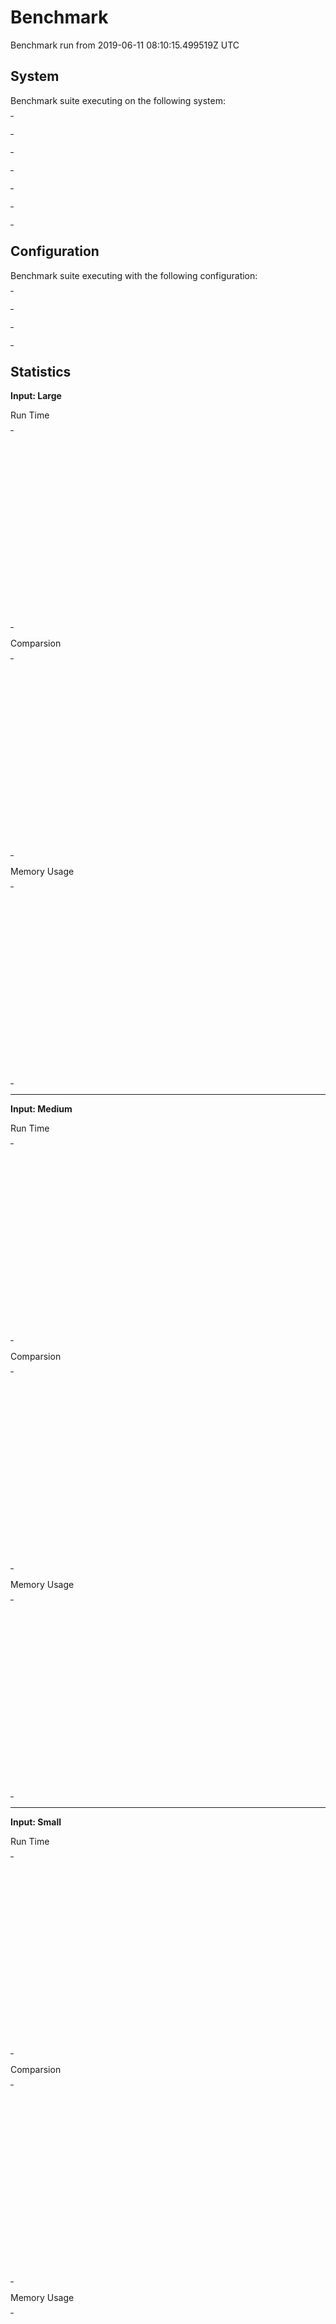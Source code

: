 # Benchmark

Benchmark run from 2019-06-11 08:10:15.499519Z UTC

## System

Benchmark suite executing on the following system:

<table style="width: 1%">
  <tr>
    <th style="width: 1%; white-space: nowrap">Operating System</th>
    <td>macOS</td>
  </tr><tr>
    <th style="white-space: nowrap">CPU Information</th>
    <td style="white-space: nowrap">Intel(R) Core(TM) i7-7567U CPU @ 3.50GHz</td>
  </tr><tr>
    <th style="white-space: nowrap">Number of Available Cores</th>
    <td style="white-space: nowrap">4</td>
  </tr><tr>
    <th style="white-space: nowrap">Available Memory</th>
    <td style="white-space: nowrap">16 GB</td>
  </tr><tr>
    <th style="white-space: nowrap">Elixir Version</th>
    <td style="white-space: nowrap">1.8.2</td>
  </tr><tr>
    <th style="white-space: nowrap">Erlang Version</th>
    <td style="white-space: nowrap">22.0.1</td>
  </tr>
</table>

## Configuration

Benchmark suite executing with the following configuration:

<table style="width: 1%">
  <tr>
    <th style="width: 1%">:time</th>
    <td style="white-space: nowrap">5 s</td>
  </tr><tr>
    <th>:parallel</th>
    <td style="white-space: nowrap">1</td>
  </tr><tr>
    <th>:warmup</th>
    <td style="white-space: nowrap">2 s</td>
  </tr>
</table>

## Statistics



__Input: Large__

Run Time
<table style="width: 1%">
  <tr>
    <th>Name</th>
    <th style="text-align: right">IPS</th>
    <th style="text-align: right">Average</th>
    <th style="text-align: right">Devitation</th>
    <th style="text-align: right">Median</th>
    <th style="text-align: right">99th&nbsp;%</th>
  </tr>
  <tr>
    <td style="white-space: nowrap">jiffy_ex escape forward slashes</td>
    <td style="white-space: nowrap; text-align: right">0.74</td>
    <td style="white-space: nowrap; text-align: right">1.36 s</td>
    <td style="white-space: nowrap; text-align: right">±10.67%</td>
    <td style="white-space: nowrap; text-align: right">1.34 s</td>
    <td style="white-space: nowrap; text-align: right">1.54 s</td>
  </tr>
  <tr>
    <td style="white-space: nowrap">jiffy force utf8 and escape forward slashes</td>
    <td style="white-space: nowrap; text-align: right">0.73</td>
    <td style="white-space: nowrap; text-align: right">1.36 s</td>
    <td style="white-space: nowrap; text-align: right">±15.20%</td>
    <td style="white-space: nowrap; text-align: right">1.30 s</td>
    <td style="white-space: nowrap; text-align: right">1.66 s</td>
  </tr>
  <tr>
    <td style="white-space: nowrap">jiffy_ex</td>
    <td style="white-space: nowrap; text-align: right">0.70</td>
    <td style="white-space: nowrap; text-align: right">1.42 s</td>
    <td style="white-space: nowrap; text-align: right">±11.75%</td>
    <td style="white-space: nowrap; text-align: right">1.38 s</td>
    <td style="white-space: nowrap; text-align: right">1.64 s</td>
  </tr>
  <tr>
    <td style="white-space: nowrap">jiffy_ex force utf8</td>
    <td style="white-space: nowrap; text-align: right">0.70</td>
    <td style="white-space: nowrap; text-align: right">1.42 s</td>
    <td style="white-space: nowrap; text-align: right">±13.40%</td>
    <td style="white-space: nowrap; text-align: right">1.39 s</td>
    <td style="white-space: nowrap; text-align: right">1.66 s</td>
  </tr>
  <tr>
    <td style="white-space: nowrap">jiffy_ex force utf8 and escape forward slashes</td>
    <td style="white-space: nowrap; text-align: right">0.68</td>
    <td style="white-space: nowrap; text-align: right">1.48 s</td>
    <td style="white-space: nowrap; text-align: right">±13.02%</td>
    <td style="white-space: nowrap; text-align: right">1.43 s</td>
    <td style="white-space: nowrap; text-align: right">1.72 s</td>
  </tr>
  <tr>
    <td style="white-space: nowrap">jiffy force utf8</td>
    <td style="white-space: nowrap; text-align: right">0.65</td>
    <td style="white-space: nowrap; text-align: right">1.53 s</td>
    <td style="white-space: nowrap; text-align: right">±12.66%</td>
    <td style="white-space: nowrap; text-align: right">1.49 s</td>
    <td style="white-space: nowrap; text-align: right">1.74 s</td>
  </tr>
  <tr>
    <td style="white-space: nowrap">jiffy escape forward slashes</td>
    <td style="white-space: nowrap; text-align: right">0.65</td>
    <td style="white-space: nowrap; text-align: right">1.54 s</td>
    <td style="white-space: nowrap; text-align: right">±9.54%</td>
    <td style="white-space: nowrap; text-align: right">1.51 s</td>
    <td style="white-space: nowrap; text-align: right">1.73 s</td>
  </tr>
  <tr>
    <td style="white-space: nowrap">jiffy</td>
    <td style="white-space: nowrap; text-align: right">0.63</td>
    <td style="white-space: nowrap; text-align: right">1.59 s</td>
    <td style="white-space: nowrap; text-align: right">±15.71%</td>
    <td style="white-space: nowrap; text-align: right">1.49 s</td>
    <td style="white-space: nowrap; text-align: right">1.96 s</td>
  </tr>
  <tr>
    <td style="white-space: nowrap">Tiny</td>
    <td style="white-space: nowrap; text-align: right">0.188</td>
    <td style="white-space: nowrap; text-align: right">5.32 s</td>
    <td style="white-space: nowrap; text-align: right">±0.00%</td>
    <td style="white-space: nowrap; text-align: right">5.32 s</td>
    <td style="white-space: nowrap; text-align: right">5.32 s</td>
  </tr>
  <tr>
    <td style="white-space: nowrap">Jason</td>
    <td style="white-space: nowrap; text-align: right">0.158</td>
    <td style="white-space: nowrap; text-align: right">6.32 s</td>
    <td style="white-space: nowrap; text-align: right">±0.00%</td>
    <td style="white-space: nowrap; text-align: right">6.32 s</td>
    <td style="white-space: nowrap; text-align: right">6.32 s</td>
  </tr>
  <tr>
    <td style="white-space: nowrap">Poison</td>
    <td style="white-space: nowrap; text-align: right">0.107</td>
    <td style="white-space: nowrap; text-align: right">9.38 s</td>
    <td style="white-space: nowrap; text-align: right">±0.00%</td>
    <td style="white-space: nowrap; text-align: right">9.38 s</td>
    <td style="white-space: nowrap; text-align: right">9.38 s</td>
  </tr>
</table>

Comparsion
<table style="width: 1%">
  <tr>
    <th>Name</th>
    <th style="text-align: right">IPS</th>
    <th style="text-align: right">Slower</th>
  <tr>
    <td style="white-space: nowrap">jiffy_ex escape forward slashes</td>
    <td style="white-space: nowrap;text-align: right">0.74</td>
    <td>&nbsp;</td>
  </tr>
  <tr>
    <td style="white-space: nowrap">jiffy force utf8 and escape forward slashes</td>
    <td style="white-space: nowrap; text-align: right">0.73</td>
    <td style="white-space: nowrap; text-align: right">1.0x</td>
  </tr>
  <tr>
    <td style="white-space: nowrap">jiffy_ex</td>
    <td style="white-space: nowrap; text-align: right">0.70</td>
    <td style="white-space: nowrap; text-align: right">1.04x</td>
  </tr>
  <tr>
    <td style="white-space: nowrap">jiffy_ex force utf8</td>
    <td style="white-space: nowrap; text-align: right">0.70</td>
    <td style="white-space: nowrap; text-align: right">1.05x</td>
  </tr>
  <tr>
    <td style="white-space: nowrap">jiffy_ex force utf8 and escape forward slashes</td>
    <td style="white-space: nowrap; text-align: right">0.68</td>
    <td style="white-space: nowrap; text-align: right">1.08x</td>
  </tr>
  <tr>
    <td style="white-space: nowrap">jiffy force utf8</td>
    <td style="white-space: nowrap; text-align: right">0.65</td>
    <td style="white-space: nowrap; text-align: right">1.13x</td>
  </tr>
  <tr>
    <td style="white-space: nowrap">jiffy escape forward slashes</td>
    <td style="white-space: nowrap; text-align: right">0.65</td>
    <td style="white-space: nowrap; text-align: right">1.13x</td>
  </tr>
  <tr>
    <td style="white-space: nowrap">jiffy</td>
    <td style="white-space: nowrap; text-align: right">0.63</td>
    <td style="white-space: nowrap; text-align: right">1.17x</td>
  </tr>
  <tr>
    <td style="white-space: nowrap">Tiny</td>
    <td style="white-space: nowrap; text-align: right">0.188</td>
    <td style="white-space: nowrap; text-align: right">3.91x</td>
  </tr>
  <tr>
    <td style="white-space: nowrap">Jason</td>
    <td style="white-space: nowrap; text-align: right">0.158</td>
    <td style="white-space: nowrap; text-align: right">4.64x</td>
  </tr>
  <tr>
    <td style="white-space: nowrap">Poison</td>
    <td style="white-space: nowrap; text-align: right">0.107</td>
    <td style="white-space: nowrap; text-align: right">6.9x</td>
  </tr>
</table>

Memory Usage
<table style="width: 1%">
  <tr>
    <th>Name</th>
    <th style="text-align: right">Memory</th>
      <th style="text-align: right">Factor</th>
  </tr>
  <tr>
    <td style="white-space: nowrap">jiffy_ex escape forward slashes</td>
    <td style="white-space: nowrap">85.67 MB</td>
      <td>&nbsp;</td>
  </tr>
  <tr>
    <td style="white-space: nowrap">jiffy force utf8 and escape forward slashes</td>
    <td style="white-space: nowrap">85.67 MB</td>
    <td>1.0x</td>
  </tr>
  <tr>
    <td style="white-space: nowrap">jiffy_ex</td>
    <td style="white-space: nowrap">85.62 MB</td>
    <td>1.0x</td>
  </tr>
  <tr>
    <td style="white-space: nowrap">jiffy_ex force utf8</td>
    <td style="white-space: nowrap">85.62 MB</td>
    <td>1.0x</td>
  </tr>
  <tr>
    <td style="white-space: nowrap">jiffy_ex force utf8 and escape forward slashes</td>
    <td style="white-space: nowrap">85.67 MB</td>
    <td>1.0x</td>
  </tr>
  <tr>
    <td style="white-space: nowrap">jiffy force utf8</td>
    <td style="white-space: nowrap">85.62 MB</td>
    <td>1.0x</td>
  </tr>
  <tr>
    <td style="white-space: nowrap">jiffy escape forward slashes</td>
    <td style="white-space: nowrap">85.67 MB</td>
    <td>1.0x</td>
  </tr>
  <tr>
    <td style="white-space: nowrap">jiffy</td>
    <td style="white-space: nowrap">85.62 MB</td>
    <td>1.0x</td>
  </tr>
  <tr>
    <td style="white-space: nowrap">Tiny</td>
    <td style="white-space: nowrap">1271.49 MB</td>
    <td>14.84x</td>
  </tr>
  <tr>
    <td style="white-space: nowrap">Jason</td>
    <td style="white-space: nowrap">538.84 MB</td>
    <td>6.29x</td>
  </tr>
  <tr>
    <td style="white-space: nowrap">Poison</td>
    <td style="white-space: nowrap">793.72 MB</td>
    <td>9.26x</td>
  </tr>
</table>

<hr/>

__Input: Medium__

Run Time
<table style="width: 1%">
  <tr>
    <th>Name</th>
    <th style="text-align: right">IPS</th>
    <th style="text-align: right">Average</th>
    <th style="text-align: right">Devitation</th>
    <th style="text-align: right">Median</th>
    <th style="text-align: right">99th&nbsp;%</th>
  </tr>
  <tr>
    <td style="white-space: nowrap">jiffy</td>
    <td style="white-space: nowrap; text-align: right">5.94</td>
    <td style="white-space: nowrap; text-align: right">168.38 ms</td>
    <td style="white-space: nowrap; text-align: right">±47.14%</td>
    <td style="white-space: nowrap; text-align: right">124.64 ms</td>
    <td style="white-space: nowrap; text-align: right">413.76 ms</td>
  </tr>
  <tr>
    <td style="white-space: nowrap">jiffy escape forward slashes</td>
    <td style="white-space: nowrap; text-align: right">5.91</td>
    <td style="white-space: nowrap; text-align: right">169.11 ms</td>
    <td style="white-space: nowrap; text-align: right">±48.10%</td>
    <td style="white-space: nowrap; text-align: right">121.54 ms</td>
    <td style="white-space: nowrap; text-align: right">408.79 ms</td>
  </tr>
  <tr>
    <td style="white-space: nowrap">jiffy_ex</td>
    <td style="white-space: nowrap; text-align: right">5.91</td>
    <td style="white-space: nowrap; text-align: right">169.18 ms</td>
    <td style="white-space: nowrap; text-align: right">±48.71%</td>
    <td style="white-space: nowrap; text-align: right">121.46 ms</td>
    <td style="white-space: nowrap; text-align: right">417.79 ms</td>
  </tr>
  <tr>
    <td style="white-space: nowrap">jiffy_ex escape forward slashes</td>
    <td style="white-space: nowrap; text-align: right">5.90</td>
    <td style="white-space: nowrap; text-align: right">169.51 ms</td>
    <td style="white-space: nowrap; text-align: right">±48.62%</td>
    <td style="white-space: nowrap; text-align: right">122.53 ms</td>
    <td style="white-space: nowrap; text-align: right">416.24 ms</td>
  </tr>
  <tr>
    <td style="white-space: nowrap">jiffy force utf8 and escape forward slashes</td>
    <td style="white-space: nowrap; text-align: right">5.79</td>
    <td style="white-space: nowrap; text-align: right">172.78 ms</td>
    <td style="white-space: nowrap; text-align: right">±48.49%</td>
    <td style="white-space: nowrap; text-align: right">125.20 ms</td>
    <td style="white-space: nowrap; text-align: right">429.06 ms</td>
  </tr>
  <tr>
    <td style="white-space: nowrap">jiffy_ex force utf8</td>
    <td style="white-space: nowrap; text-align: right">5.65</td>
    <td style="white-space: nowrap; text-align: right">176.93 ms</td>
    <td style="white-space: nowrap; text-align: right">±47.67%</td>
    <td style="white-space: nowrap; text-align: right">132.65 ms</td>
    <td style="white-space: nowrap; text-align: right">424.48 ms</td>
  </tr>
  <tr>
    <td style="white-space: nowrap">jiffy_ex force utf8 and escape forward slashes</td>
    <td style="white-space: nowrap; text-align: right">5.59</td>
    <td style="white-space: nowrap; text-align: right">178.83 ms</td>
    <td style="white-space: nowrap; text-align: right">±49.25%</td>
    <td style="white-space: nowrap; text-align: right">132.53 ms</td>
    <td style="white-space: nowrap; text-align: right">429.96 ms</td>
  </tr>
  <tr>
    <td style="white-space: nowrap">jiffy force utf8</td>
    <td style="white-space: nowrap; text-align: right">5.39</td>
    <td style="white-space: nowrap; text-align: right">185.46 ms</td>
    <td style="white-space: nowrap; text-align: right">±53.57%</td>
    <td style="white-space: nowrap; text-align: right">128.96 ms</td>
    <td style="white-space: nowrap; text-align: right">449.38 ms</td>
  </tr>
  <tr>
    <td style="white-space: nowrap">Tiny</td>
    <td style="white-space: nowrap; text-align: right">1.33</td>
    <td style="white-space: nowrap; text-align: right">751.02 ms</td>
    <td style="white-space: nowrap; text-align: right">±21.20%</td>
    <td style="white-space: nowrap; text-align: right">799.56 ms</td>
    <td style="white-space: nowrap; text-align: right">961.45 ms</td>
  </tr>
  <tr>
    <td style="white-space: nowrap">Jason</td>
    <td style="white-space: nowrap; text-align: right">1.20</td>
    <td style="white-space: nowrap; text-align: right">833.26 ms</td>
    <td style="white-space: nowrap; text-align: right">±9.36%</td>
    <td style="white-space: nowrap; text-align: right">804.31 ms</td>
    <td style="white-space: nowrap; text-align: right">973.24 ms</td>
  </tr>
  <tr>
    <td style="white-space: nowrap">Poison</td>
    <td style="white-space: nowrap; text-align: right">1.19</td>
    <td style="white-space: nowrap; text-align: right">841.20 ms</td>
    <td style="white-space: nowrap; text-align: right">±28.26%</td>
    <td style="white-space: nowrap; text-align: right">826.06 ms</td>
    <td style="white-space: nowrap; text-align: right">1161.82 ms</td>
  </tr>
</table>

Comparsion
<table style="width: 1%">
  <tr>
    <th>Name</th>
    <th style="text-align: right">IPS</th>
    <th style="text-align: right">Slower</th>
  <tr>
    <td style="white-space: nowrap">jiffy</td>
    <td style="white-space: nowrap;text-align: right">5.94</td>
    <td>&nbsp;</td>
  </tr>
  <tr>
    <td style="white-space: nowrap">jiffy escape forward slashes</td>
    <td style="white-space: nowrap; text-align: right">5.91</td>
    <td style="white-space: nowrap; text-align: right">1.0x</td>
  </tr>
  <tr>
    <td style="white-space: nowrap">jiffy_ex</td>
    <td style="white-space: nowrap; text-align: right">5.91</td>
    <td style="white-space: nowrap; text-align: right">1.0x</td>
  </tr>
  <tr>
    <td style="white-space: nowrap">jiffy_ex escape forward slashes</td>
    <td style="white-space: nowrap; text-align: right">5.90</td>
    <td style="white-space: nowrap; text-align: right">1.01x</td>
  </tr>
  <tr>
    <td style="white-space: nowrap">jiffy force utf8 and escape forward slashes</td>
    <td style="white-space: nowrap; text-align: right">5.79</td>
    <td style="white-space: nowrap; text-align: right">1.03x</td>
  </tr>
  <tr>
    <td style="white-space: nowrap">jiffy_ex force utf8</td>
    <td style="white-space: nowrap; text-align: right">5.65</td>
    <td style="white-space: nowrap; text-align: right">1.05x</td>
  </tr>
  <tr>
    <td style="white-space: nowrap">jiffy_ex force utf8 and escape forward slashes</td>
    <td style="white-space: nowrap; text-align: right">5.59</td>
    <td style="white-space: nowrap; text-align: right">1.06x</td>
  </tr>
  <tr>
    <td style="white-space: nowrap">jiffy force utf8</td>
    <td style="white-space: nowrap; text-align: right">5.39</td>
    <td style="white-space: nowrap; text-align: right">1.1x</td>
  </tr>
  <tr>
    <td style="white-space: nowrap">Tiny</td>
    <td style="white-space: nowrap; text-align: right">1.33</td>
    <td style="white-space: nowrap; text-align: right">4.46x</td>
  </tr>
  <tr>
    <td style="white-space: nowrap">Jason</td>
    <td style="white-space: nowrap; text-align: right">1.20</td>
    <td style="white-space: nowrap; text-align: right">4.95x</td>
  </tr>
  <tr>
    <td style="white-space: nowrap">Poison</td>
    <td style="white-space: nowrap; text-align: right">1.19</td>
    <td style="white-space: nowrap; text-align: right">5.0x</td>
  </tr>
</table>

Memory Usage
<table style="width: 1%">
  <tr>
    <th>Name</th>
    <th style="text-align: right">Memory</th>
      <th style="text-align: right">Factor</th>
  </tr>
  <tr>
    <td style="white-space: nowrap">jiffy</td>
    <td style="white-space: nowrap">10.54 MB</td>
      <td>&nbsp;</td>
  </tr>
  <tr>
    <td style="white-space: nowrap">jiffy escape forward slashes</td>
    <td style="white-space: nowrap">10.55 MB</td>
    <td>1.0x</td>
  </tr>
  <tr>
    <td style="white-space: nowrap">jiffy_ex</td>
    <td style="white-space: nowrap">10.54 MB</td>
    <td>1.0x</td>
  </tr>
  <tr>
    <td style="white-space: nowrap">jiffy_ex escape forward slashes</td>
    <td style="white-space: nowrap">10.55 MB</td>
    <td>1.0x</td>
  </tr>
  <tr>
    <td style="white-space: nowrap">jiffy force utf8 and escape forward slashes</td>
    <td style="white-space: nowrap">10.55 MB</td>
    <td>1.0x</td>
  </tr>
  <tr>
    <td style="white-space: nowrap">jiffy_ex force utf8</td>
    <td style="white-space: nowrap">10.54 MB</td>
    <td>1.0x</td>
  </tr>
  <tr>
    <td style="white-space: nowrap">jiffy_ex force utf8 and escape forward slashes</td>
    <td style="white-space: nowrap">10.55 MB</td>
    <td>1.0x</td>
  </tr>
  <tr>
    <td style="white-space: nowrap">jiffy force utf8</td>
    <td style="white-space: nowrap">10.54 MB</td>
    <td>1.0x</td>
  </tr>
  <tr>
    <td style="white-space: nowrap">Tiny</td>
    <td style="white-space: nowrap">153.53 MB</td>
    <td>14.57x</td>
  </tr>
  <tr>
    <td style="white-space: nowrap">Jason</td>
    <td style="white-space: nowrap">66.84 MB</td>
    <td>6.34x</td>
  </tr>
  <tr>
    <td style="white-space: nowrap">Poison</td>
    <td style="white-space: nowrap">100.12 MB</td>
    <td>9.5x</td>
  </tr>
</table>

<hr/>

__Input: Small__

Run Time
<table style="width: 1%">
  <tr>
    <th>Name</th>
    <th style="text-align: right">IPS</th>
    <th style="text-align: right">Average</th>
    <th style="text-align: right">Devitation</th>
    <th style="text-align: right">Median</th>
    <th style="text-align: right">99th&nbsp;%</th>
  </tr>
  <tr>
    <td style="white-space: nowrap">jiffy force utf8</td>
    <td style="white-space: nowrap; text-align: right">25.92</td>
    <td style="white-space: nowrap; text-align: right">38.58 ms</td>
    <td style="white-space: nowrap; text-align: right">±100.98%</td>
    <td style="white-space: nowrap; text-align: right">25.14 ms</td>
    <td style="white-space: nowrap; text-align: right">273.71 ms</td>
  </tr>
  <tr>
    <td style="white-space: nowrap">jiffy_ex</td>
    <td style="white-space: nowrap; text-align: right">23.63</td>
    <td style="white-space: nowrap; text-align: right">42.32 ms</td>
    <td style="white-space: nowrap; text-align: right">±100.22%</td>
    <td style="white-space: nowrap; text-align: right">24.20 ms</td>
    <td style="white-space: nowrap; text-align: right">285.32 ms</td>
  </tr>
  <tr>
    <td style="white-space: nowrap">jiffy_ex escape forward slashes</td>
    <td style="white-space: nowrap; text-align: right">23.36</td>
    <td style="white-space: nowrap; text-align: right">42.80 ms</td>
    <td style="white-space: nowrap; text-align: right">±98.35%</td>
    <td style="white-space: nowrap; text-align: right">24.36 ms</td>
    <td style="white-space: nowrap; text-align: right">261.56 ms</td>
  </tr>
  <tr>
    <td style="white-space: nowrap">jiffy escape forward slashes</td>
    <td style="white-space: nowrap; text-align: right">22.74</td>
    <td style="white-space: nowrap; text-align: right">43.97 ms</td>
    <td style="white-space: nowrap; text-align: right">±89.38%</td>
    <td style="white-space: nowrap; text-align: right">25.27 ms</td>
    <td style="white-space: nowrap; text-align: right">263.02 ms</td>
  </tr>
  <tr>
    <td style="white-space: nowrap">jiffy</td>
    <td style="white-space: nowrap; text-align: right">22.60</td>
    <td style="white-space: nowrap; text-align: right">44.26 ms</td>
    <td style="white-space: nowrap; text-align: right">±93.92%</td>
    <td style="white-space: nowrap; text-align: right">24.63 ms</td>
    <td style="white-space: nowrap; text-align: right">269.03 ms</td>
  </tr>
  <tr>
    <td style="white-space: nowrap">jiffy_ex force utf8 and escape forward slashes</td>
    <td style="white-space: nowrap; text-align: right">22.31</td>
    <td style="white-space: nowrap; text-align: right">44.82 ms</td>
    <td style="white-space: nowrap; text-align: right">±94.87%</td>
    <td style="white-space: nowrap; text-align: right">24.92 ms</td>
    <td style="white-space: nowrap; text-align: right">267.57 ms</td>
  </tr>
  <tr>
    <td style="white-space: nowrap">jiffy force utf8 and escape forward slashes</td>
    <td style="white-space: nowrap; text-align: right">22.02</td>
    <td style="white-space: nowrap; text-align: right">45.40 ms</td>
    <td style="white-space: nowrap; text-align: right">±95.53%</td>
    <td style="white-space: nowrap; text-align: right">25.96 ms</td>
    <td style="white-space: nowrap; text-align: right">284.95 ms</td>
  </tr>
  <tr>
    <td style="white-space: nowrap">jiffy_ex force utf8</td>
    <td style="white-space: nowrap; text-align: right">21.93</td>
    <td style="white-space: nowrap; text-align: right">45.60 ms</td>
    <td style="white-space: nowrap; text-align: right">±97.22%</td>
    <td style="white-space: nowrap; text-align: right">26.90 ms</td>
    <td style="white-space: nowrap; text-align: right">281.85 ms</td>
  </tr>
  <tr>
    <td style="white-space: nowrap">Jason</td>
    <td style="white-space: nowrap; text-align: right">7.18</td>
    <td style="white-space: nowrap; text-align: right">139.25 ms</td>
    <td style="white-space: nowrap; text-align: right">±63.60%</td>
    <td style="white-space: nowrap; text-align: right">72.85 ms</td>
    <td style="white-space: nowrap; text-align: right">322.90 ms</td>
  </tr>
  <tr>
    <td style="white-space: nowrap">Poison</td>
    <td style="white-space: nowrap; text-align: right">5.03</td>
    <td style="white-space: nowrap; text-align: right">198.63 ms</td>
    <td style="white-space: nowrap; text-align: right">±49.00%</td>
    <td style="white-space: nowrap; text-align: right">153.93 ms</td>
    <td style="white-space: nowrap; text-align: right">368.30 ms</td>
  </tr>
  <tr>
    <td style="white-space: nowrap">Tiny</td>
    <td style="white-space: nowrap; text-align: right">4.56</td>
    <td style="white-space: nowrap; text-align: right">219.38 ms</td>
    <td style="white-space: nowrap; text-align: right">±41.20%</td>
    <td style="white-space: nowrap; text-align: right">249.73 ms</td>
    <td style="white-space: nowrap; text-align: right">377.13 ms</td>
  </tr>
</table>

Comparsion
<table style="width: 1%">
  <tr>
    <th>Name</th>
    <th style="text-align: right">IPS</th>
    <th style="text-align: right">Slower</th>
  <tr>
    <td style="white-space: nowrap">jiffy force utf8</td>
    <td style="white-space: nowrap;text-align: right">25.92</td>
    <td>&nbsp;</td>
  </tr>
  <tr>
    <td style="white-space: nowrap">jiffy_ex</td>
    <td style="white-space: nowrap; text-align: right">23.63</td>
    <td style="white-space: nowrap; text-align: right">1.1x</td>
  </tr>
  <tr>
    <td style="white-space: nowrap">jiffy_ex escape forward slashes</td>
    <td style="white-space: nowrap; text-align: right">23.36</td>
    <td style="white-space: nowrap; text-align: right">1.11x</td>
  </tr>
  <tr>
    <td style="white-space: nowrap">jiffy escape forward slashes</td>
    <td style="white-space: nowrap; text-align: right">22.74</td>
    <td style="white-space: nowrap; text-align: right">1.14x</td>
  </tr>
  <tr>
    <td style="white-space: nowrap">jiffy</td>
    <td style="white-space: nowrap; text-align: right">22.60</td>
    <td style="white-space: nowrap; text-align: right">1.15x</td>
  </tr>
  <tr>
    <td style="white-space: nowrap">jiffy_ex force utf8 and escape forward slashes</td>
    <td style="white-space: nowrap; text-align: right">22.31</td>
    <td style="white-space: nowrap; text-align: right">1.16x</td>
  </tr>
  <tr>
    <td style="white-space: nowrap">jiffy force utf8 and escape forward slashes</td>
    <td style="white-space: nowrap; text-align: right">22.02</td>
    <td style="white-space: nowrap; text-align: right">1.18x</td>
  </tr>
  <tr>
    <td style="white-space: nowrap">jiffy_ex force utf8</td>
    <td style="white-space: nowrap; text-align: right">21.93</td>
    <td style="white-space: nowrap; text-align: right">1.18x</td>
  </tr>
  <tr>
    <td style="white-space: nowrap">Jason</td>
    <td style="white-space: nowrap; text-align: right">7.18</td>
    <td style="white-space: nowrap; text-align: right">3.61x</td>
  </tr>
  <tr>
    <td style="white-space: nowrap">Poison</td>
    <td style="white-space: nowrap; text-align: right">5.03</td>
    <td style="white-space: nowrap; text-align: right">5.15x</td>
  </tr>
  <tr>
    <td style="white-space: nowrap">Tiny</td>
    <td style="white-space: nowrap; text-align: right">4.56</td>
    <td style="white-space: nowrap; text-align: right">5.69x</td>
  </tr>
</table>

Memory Usage
<table style="width: 1%">
  <tr>
    <th>Name</th>
    <th style="text-align: right">Memory</th>
      <th style="text-align: right">Factor</th>
  </tr>
  <tr>
    <td style="white-space: nowrap">jiffy force utf8</td>
    <td style="white-space: nowrap">1.99 MB</td>
      <td>&nbsp;</td>
  </tr>
  <tr>
    <td style="white-space: nowrap">jiffy_ex</td>
    <td style="white-space: nowrap">1.99 MB</td>
    <td>1.0x</td>
  </tr>
  <tr>
    <td style="white-space: nowrap">jiffy_ex escape forward slashes</td>
    <td style="white-space: nowrap">1.99 MB</td>
    <td>1.0x</td>
  </tr>
  <tr>
    <td style="white-space: nowrap">jiffy escape forward slashes</td>
    <td style="white-space: nowrap">1.99 MB</td>
    <td>1.0x</td>
  </tr>
  <tr>
    <td style="white-space: nowrap">jiffy</td>
    <td style="white-space: nowrap">1.99 MB</td>
    <td>1.0x</td>
  </tr>
  <tr>
    <td style="white-space: nowrap">jiffy_ex force utf8 and escape forward slashes</td>
    <td style="white-space: nowrap">1.99 MB</td>
    <td>1.0x</td>
  </tr>
  <tr>
    <td style="white-space: nowrap">jiffy force utf8 and escape forward slashes</td>
    <td style="white-space: nowrap">1.99 MB</td>
    <td>1.0x</td>
  </tr>
  <tr>
    <td style="white-space: nowrap">jiffy_ex force utf8</td>
    <td style="white-space: nowrap">1.99 MB</td>
    <td>1.0x</td>
  </tr>
  <tr>
    <td style="white-space: nowrap">Jason</td>
    <td style="white-space: nowrap">11.33 MB</td>
    <td>5.69x</td>
  </tr>
  <tr>
    <td style="white-space: nowrap">Poison</td>
    <td style="white-space: nowrap">16.47 MB</td>
    <td>8.28x</td>
  </tr>
  <tr>
    <td style="white-space: nowrap">Tiny</td>
    <td style="white-space: nowrap">26.59 MB</td>
    <td>13.37x</td>
  </tr>
</table>

<hr/>

__Input: Tiny__

Run Time
<table style="width: 1%">
  <tr>
    <th>Name</th>
    <th style="text-align: right">IPS</th>
    <th style="text-align: right">Average</th>
    <th style="text-align: right">Devitation</th>
    <th style="text-align: right">Median</th>
    <th style="text-align: right">99th&nbsp;%</th>
  </tr>
  <tr>
    <td style="white-space: nowrap">jiffy_ex</td>
    <td style="white-space: nowrap; text-align: right">86.22 K</td>
    <td style="white-space: nowrap; text-align: right">11.60 μs</td>
    <td style="white-space: nowrap; text-align: right">±8284.07%</td>
    <td style="white-space: nowrap; text-align: right">6 μs</td>
    <td style="white-space: nowrap; text-align: right">22 μs</td>
  </tr>
  <tr>
    <td style="white-space: nowrap">jiffy escape forward slashes</td>
    <td style="white-space: nowrap; text-align: right">75.44 K</td>
    <td style="white-space: nowrap; text-align: right">13.26 μs</td>
    <td style="white-space: nowrap; text-align: right">±8198.80%</td>
    <td style="white-space: nowrap; text-align: right">6 μs</td>
    <td style="white-space: nowrap; text-align: right">24 μs</td>
  </tr>
  <tr>
    <td style="white-space: nowrap">jiffy force utf8 and escape forward slashes</td>
    <td style="white-space: nowrap; text-align: right">74.94 K</td>
    <td style="white-space: nowrap; text-align: right">13.34 μs</td>
    <td style="white-space: nowrap; text-align: right">±8244.19%</td>
    <td style="white-space: nowrap; text-align: right">6 μs</td>
    <td style="white-space: nowrap; text-align: right">21 μs</td>
  </tr>
  <tr>
    <td style="white-space: nowrap">jiffy</td>
    <td style="white-space: nowrap; text-align: right">73.71 K</td>
    <td style="white-space: nowrap; text-align: right">13.57 μs</td>
    <td style="white-space: nowrap; text-align: right">±8207.32%</td>
    <td style="white-space: nowrap; text-align: right">6 μs</td>
    <td style="white-space: nowrap; text-align: right">23 μs</td>
  </tr>
  <tr>
    <td style="white-space: nowrap">jiffy_ex escape forward slashes</td>
    <td style="white-space: nowrap; text-align: right">68.81 K</td>
    <td style="white-space: nowrap; text-align: right">14.53 μs</td>
    <td style="white-space: nowrap; text-align: right">±8516.84%</td>
    <td style="white-space: nowrap; text-align: right">6 μs</td>
    <td style="white-space: nowrap; text-align: right">22 μs</td>
  </tr>
  <tr>
    <td style="white-space: nowrap">jiffy_ex force utf8</td>
    <td style="white-space: nowrap; text-align: right">67.06 K</td>
    <td style="white-space: nowrap; text-align: right">14.91 μs</td>
    <td style="white-space: nowrap; text-align: right">±8463.71%</td>
    <td style="white-space: nowrap; text-align: right">7 μs</td>
    <td style="white-space: nowrap; text-align: right">24 μs</td>
  </tr>
  <tr>
    <td style="white-space: nowrap">jiffy force utf8</td>
    <td style="white-space: nowrap; text-align: right">65.00 K</td>
    <td style="white-space: nowrap; text-align: right">15.39 μs</td>
    <td style="white-space: nowrap; text-align: right">±7885.76%</td>
    <td style="white-space: nowrap; text-align: right">7 μs</td>
    <td style="white-space: nowrap; text-align: right">26 μs</td>
  </tr>
  <tr>
    <td style="white-space: nowrap">jiffy_ex force utf8 and escape forward slashes</td>
    <td style="white-space: nowrap; text-align: right">63.40 K</td>
    <td style="white-space: nowrap; text-align: right">15.77 μs</td>
    <td style="white-space: nowrap; text-align: right">±8239.17%</td>
    <td style="white-space: nowrap; text-align: right">7 μs</td>
    <td style="white-space: nowrap; text-align: right">25 μs</td>
  </tr>
  <tr>
    <td style="white-space: nowrap">Jason</td>
    <td style="white-space: nowrap; text-align: right">17.68 K</td>
    <td style="white-space: nowrap; text-align: right">56.57 μs</td>
    <td style="white-space: nowrap; text-align: right">±4464.63%</td>
    <td style="white-space: nowrap; text-align: right">20 μs</td>
    <td style="white-space: nowrap; text-align: right">45 μs</td>
  </tr>
  <tr>
    <td style="white-space: nowrap">Poison</td>
    <td style="white-space: nowrap; text-align: right">13.86 K</td>
    <td style="white-space: nowrap; text-align: right">72.16 μs</td>
    <td style="white-space: nowrap; text-align: right">±3425.14%</td>
    <td style="white-space: nowrap; text-align: right">32 μs</td>
    <td style="white-space: nowrap; text-align: right">77 μs</td>
  </tr>
  <tr>
    <td style="white-space: nowrap">Tiny</td>
    <td style="white-space: nowrap; text-align: right">13.29 K</td>
    <td style="white-space: nowrap; text-align: right">75.25 μs</td>
    <td style="white-space: nowrap; text-align: right">±3654.28%</td>
    <td style="white-space: nowrap; text-align: right">24 μs</td>
    <td style="white-space: nowrap; text-align: right">58 μs</td>
  </tr>
</table>

Comparsion
<table style="width: 1%">
  <tr>
    <th>Name</th>
    <th style="text-align: right">IPS</th>
    <th style="text-align: right">Slower</th>
  <tr>
    <td style="white-space: nowrap">jiffy_ex</td>
    <td style="white-space: nowrap;text-align: right">86.22 K</td>
    <td>&nbsp;</td>
  </tr>
  <tr>
    <td style="white-space: nowrap">jiffy escape forward slashes</td>
    <td style="white-space: nowrap; text-align: right">75.44 K</td>
    <td style="white-space: nowrap; text-align: right">1.14x</td>
  </tr>
  <tr>
    <td style="white-space: nowrap">jiffy force utf8 and escape forward slashes</td>
    <td style="white-space: nowrap; text-align: right">74.94 K</td>
    <td style="white-space: nowrap; text-align: right">1.15x</td>
  </tr>
  <tr>
    <td style="white-space: nowrap">jiffy</td>
    <td style="white-space: nowrap; text-align: right">73.71 K</td>
    <td style="white-space: nowrap; text-align: right">1.17x</td>
  </tr>
  <tr>
    <td style="white-space: nowrap">jiffy_ex escape forward slashes</td>
    <td style="white-space: nowrap; text-align: right">68.81 K</td>
    <td style="white-space: nowrap; text-align: right">1.25x</td>
  </tr>
  <tr>
    <td style="white-space: nowrap">jiffy_ex force utf8</td>
    <td style="white-space: nowrap; text-align: right">67.06 K</td>
    <td style="white-space: nowrap; text-align: right">1.29x</td>
  </tr>
  <tr>
    <td style="white-space: nowrap">jiffy force utf8</td>
    <td style="white-space: nowrap; text-align: right">65.00 K</td>
    <td style="white-space: nowrap; text-align: right">1.33x</td>
  </tr>
  <tr>
    <td style="white-space: nowrap">jiffy_ex force utf8 and escape forward slashes</td>
    <td style="white-space: nowrap; text-align: right">63.40 K</td>
    <td style="white-space: nowrap; text-align: right">1.36x</td>
  </tr>
  <tr>
    <td style="white-space: nowrap">Jason</td>
    <td style="white-space: nowrap; text-align: right">17.68 K</td>
    <td style="white-space: nowrap; text-align: right">4.88x</td>
  </tr>
  <tr>
    <td style="white-space: nowrap">Poison</td>
    <td style="white-space: nowrap; text-align: right">13.86 K</td>
    <td style="white-space: nowrap; text-align: right">6.22x</td>
  </tr>
  <tr>
    <td style="white-space: nowrap">Tiny</td>
    <td style="white-space: nowrap; text-align: right">13.29 K</td>
    <td style="white-space: nowrap; text-align: right">6.49x</td>
  </tr>
</table>

Memory Usage
<table style="width: 1%">
  <tr>
    <th>Name</th>
    <th style="text-align: right">Memory</th>
      <th style="text-align: right">Factor</th>
  </tr>
  <tr>
    <td style="white-space: nowrap">jiffy_ex</td>
    <td style="white-space: nowrap">352 B</td>
      <td>&nbsp;</td>
  </tr>
  <tr>
    <td style="white-space: nowrap">jiffy escape forward slashes</td>
    <td style="white-space: nowrap">360 B</td>
    <td>1.02x</td>
  </tr>
  <tr>
    <td style="white-space: nowrap">jiffy force utf8 and escape forward slashes</td>
    <td style="white-space: nowrap">360 B</td>
    <td>1.02x</td>
  </tr>
  <tr>
    <td style="white-space: nowrap">jiffy</td>
    <td style="white-space: nowrap">360 B</td>
    <td>1.02x</td>
  </tr>
  <tr>
    <td style="white-space: nowrap">jiffy_ex escape forward slashes</td>
    <td style="white-space: nowrap">360 B</td>
    <td>1.02x</td>
  </tr>
  <tr>
    <td style="white-space: nowrap">jiffy_ex force utf8</td>
    <td style="white-space: nowrap">360 B</td>
    <td>1.02x</td>
  </tr>
  <tr>
    <td style="white-space: nowrap">jiffy force utf8</td>
    <td style="white-space: nowrap">360 B</td>
    <td>1.02x</td>
  </tr>
  <tr>
    <td style="white-space: nowrap">jiffy_ex force utf8 and escape forward slashes</td>
    <td style="white-space: nowrap">352 B</td>
    <td>1.0x</td>
  </tr>
  <tr>
    <td style="white-space: nowrap">Jason</td>
    <td style="white-space: nowrap">6816 B</td>
    <td>19.36x</td>
  </tr>
  <tr>
    <td style="white-space: nowrap">Poison</td>
    <td style="white-space: nowrap">9920 B</td>
    <td>28.18x</td>
  </tr>
  <tr>
    <td style="white-space: nowrap">Tiny</td>
    <td style="white-space: nowrap">15344 B</td>
    <td>43.59x</td>
  </tr>
</table>

<hr/>

